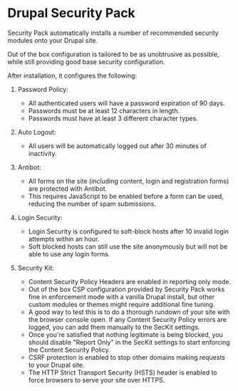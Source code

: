 # Drupal Security Pack

Security Pack automatically installs a number of recommended security modules onto your Drupal site.

Out of the box configuration is tailored to be as unobtrusive as possible, while still providing good base security configuration.

After installation, it configures the following:

1. Password Policy:
    * All authenticated users will have a password expiration of 90 days.
    * Passwords must be at least 12 characters in length.
    * Passwords must have at least 3 different character types.
    
2. Auto Logout:
    * All users will be automatically logged out after 30 minutes of inactivity.
    
3. Antibot:
    * All forms on the site (including content, login and registration forms) are protected with Antibot.
    * This requires JavaScript to be enabled before a form can be used, reducing the number of spam submissions.
    
4. Login Security:
    * Login Security is configured to soft-block hosts after 10 invalid login attempts within an hour.
    * Soft blocked hosts can still use the site anonymously but will not be able to use any login forms.
    
5. Security Kit:
    * Content Security Policy Headers are enabled in reporting only mode. 
    * Out of the box CSP configuration provided by Security Pack works fine in enforcement mode with a vanilla Drupal install, but other custom modules or themes might require additional fine tuning.
    * A good way to test this is to do a thorough rundown of your site with the browser console open. If any Content Security Policy errors are logged, you can add them manually to the SecKit settings. 
    * Once you're satisfied that nothing legitimate is being blocked, you should disable "Report Only" in the SecKit settings to start enforcing the Content Security Policy.
    * CSRF protection is enabled to stop other domains making requests to your Drupal site.
    * The HTTP Strict Transport Security (HSTS) header is enabled to force browsers to serve your site over HTTPS.
